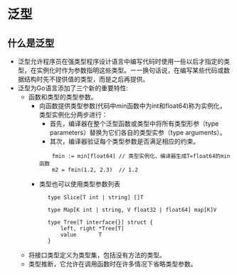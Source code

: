 # 泛型

## 什么是泛型
* 泛型允许程序员在强类型程序设计语言中编写代码时使用一些以后才指定的类型，在实例化时作为参数指明这些类型。ーー换句话说，在编写某些代码或数据结构时先不提供值的类型，而是之后再提供。
* 泛型为Go语言添加了三个新的重要特性:
    * 函数和类型的类型参数。
      * 向函数提供类型参数(代码中min函数中为int和float64)称为实例化，类型实例化分两步进行：
        * 首先，编译器在整个泛型函数或类型中将所有类型形参（type parameters）替换为它们各自的类型实参（type arguments）。
        * 其次，编译器验证每个类型参数是否满足相应的约束。
        ```
            fmin := min[float64] // 类型实例化，编译器生成T=float64的min函数
            m2 = fmin(1.2, 2.3)  // 1.2
        ``` 
      * 类型也可以使用类型参数列表  
      ```
            type Slice[T int | string] []T

            type Map[K int | string, V float32 | float64] map[K]V

            type Tree[T interface{}] struct {
                left, right *Tree[T]
                value       T
            }
      ``` 
    * 将接口类型定义为类型集，包括没有方法的类型。
    * 类型推断，它允许在调用函数时在许多情况下省略类型参数。